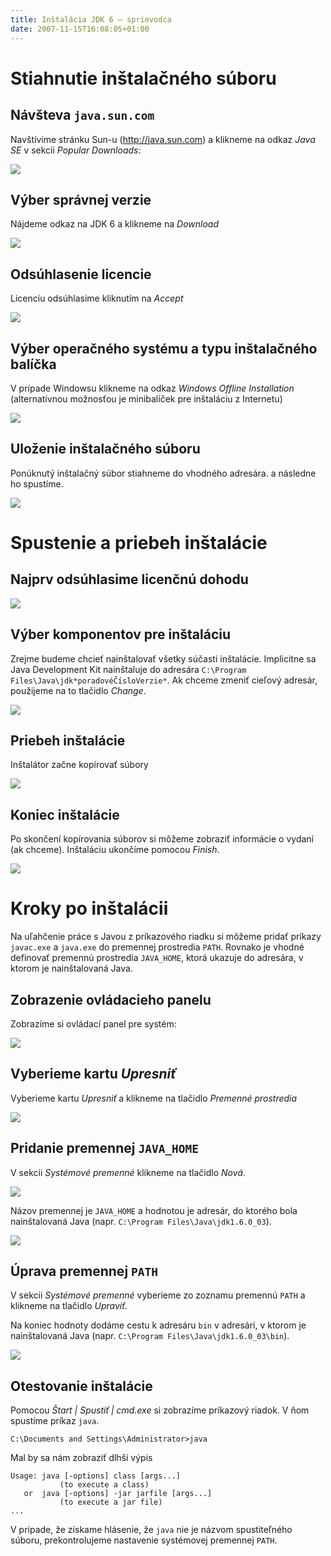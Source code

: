 ```yaml
---
title: Inštalácia JDK 6 – sprievodca 
date: 2007-11-15T16:08:05+01:00
---
```



# Stiahnutie inštalačného súboru
## Návšteva `java.sun.com`
Navštívime stránku Sun-u (http://java.sun.com) a klikneme na odkaz *Java SE* v sekcii *Popular Downloads*:

![](01.gif)

## Výber správnej verzie
Nájdeme odkaz na JDK 6 a klikneme na *Download*

![](02.gif)

## Odsúhlasenie licencie
Licenciu odsúhlasime kliknutím na *Accept*

![](03.gif)

## Výber operačného systému a typu inštalačného balíčka
V prípade Windowsu klikneme na odkaz *Windows Offline Installation* (alternatívnou možnosťou je minibalíček pre inštaláciu z Internetu)

![](04.gif)

## Uloženie inštalačného súboru
Ponúknutý inštalačný súbor stiahneme do vhodného adresára.
a následne ho spustíme.

![](05.gif)

# Spustenie a priebeh inštalácie
## Najprv odsúhlasime licenčnú dohodu

![](06.gif)

## Výber komponentov pre inštaláciu
Zrejme budeme chcieť nainštalovať všetky súčasti inštalácie. Implicitne sa Java Development Kit nainštaluje do adresára `C:\Program Files\Java\jdk*poradovéČísloVerzie*`. Ak chceme zmeniť cieľový adresár, použijeme na to tlačidlo *Change*.

![](07.gif)

## Priebeh inštalácie
Inštalátor začne kopírovať súbory

![](09.gif)

## Koniec inštalácie
Po skončení kopírovania súborov si môžeme zobraziť informácie o vydaní (ak chceme). Inštaláciu ukončíme pomocou *Finish*.

![](10.gif)

# Kroky po inštalácii
Na uľahčenie práce s Javou z príkazového riadku si môžeme pridať príkazy `javac.exe` a `java.exe` do premennej prostredia `PATH`. Rovnako je vhodné definovať premennú prostredia `JAVA_HOME`, ktorá ukazuje do adresára, v ktorom je nainštalovaná Java.

## Zobrazenie ovládacieho panelu
Zobrazíme si ovládací panel pre systém:

![](13.gif)

## Vyberieme kartu *Upresniť*
Vyberieme kartu *Upresniť* a klikneme na tlačidlo *Premenné prostredia*

![](15.gif)

## Pridanie premennej `JAVA_HOME`
V sekcii *Systémové premenné* klikneme na tlačidlo *Nová*.

![](16.gif)

Názov premennej je `JAVA_HOME` a hodnotou je adresár, do ktorého bola nainštalovaná Java (napr. `C:\Program Files\Java\jdk1.6.0_03`).

![](20.gif)

## Úprava premennej `PATH`
V sekcii *Systémové premenné* vyberieme zo zoznamu premennú `PATH` a klikneme na tlačidlo *Upraviť*.

Na koniec hodnoty dodáme cestu k adresáru `bin` v adresári, v ktorom je nainštalovaná Java (napr. `C:\Program Files\Java\jdk1.6.0_03\bin`).

![](19.gif)

## Otestovanie inštalácie
Pomocou *Štart | Spustiť | cmd.exe* si zobrazíme príkazový riadok. V ňom spustíme príkaz `java`. 
```
C:\Documents and Settings\Administrator>java
```
Mal by sa nám zobraziť dlhší výpis
```
Usage: java [-options] class [args...]
           (to execute a class)
   or  java [-options] -jar jarfile [args...]
           (to execute a jar file)
...
```
V prípade, že získame hlásenie, že `java` nie je názvom spustiteľného súboru, prekontrolujeme nastavenie systémovej premennej `PATH`.